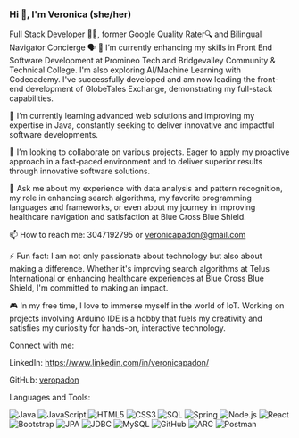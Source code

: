 ### Hi 👋, I'm Veronica (she/her)
Full Stack Developer 👩‍💻, former Google Quality Rater🔍 and Bilingual Navigator Concierge 🗣️
🔭 I’m currently enhancing my skills in Front End Software Development at Promineo Tech and Bridgevalley Community & Technical College. I'm also exploring AI/Machine Learning with Codecademy. I've successfully developed and am now leading the front-end development of GlobeTales Exchange, demonstrating my full-stack capabilities.

🌱 I’m currently learning advanced web solutions and improving my expertise in Java, constantly seeking to deliver innovative and impactful software developments.

👯 I’m looking to collaborate on various projects. Eager to apply my proactive approach in a fast-paced environment and to deliver superior results through innovative software solutions.

💬 Ask me about my experience with data analysis and pattern recognition, my role in enhancing search algorithms, my favorite programming languages and frameworks, or even about my journey in improving healthcare navigation and satisfaction at Blue Cross Blue Shield.

📫 How to reach me: 3047192795 or veronicapadon@gmail.com

⚡ Fun fact: I am not only passionate about technology but also about making a difference. Whether it's improving search algorithms at Telus International or enhancing healthcare experiences at Blue Cross Blue Shield, I'm committed to making an impact.

🎮 In my free time, I love to immerse myself in the world of IoT. Working on projects involving Arduino IDE is a hobby that fuels my creativity and satisfies my curiosity for hands-on, interactive technology.

Connect with me:

LinkedIn: https://www.linkedin.com/in/veronicapadon/

GitHub: [veropadon](https://github.com/veropadon)

Languages and Tools:


![Java](https://img.shields.io/badge/Java-%23ED8B00.svg?&style=for-the-badge&logo=java&logoColor=white)
![JavaScript](https://img.shields.io/badge/JavaScript-%23F7DF1E.svg?&style=for-the-badge&logo=javascript&logoColor=black)
![HTML5](https://img.shields.io/badge/HTML5-%23E34F26.svg?&style=for-the-badge&logo=html5&logoColor=white)
![CSS3](https://img.shields.io/badge/CSS3-%231572B6.svg?&style=for-the-badge&logo=css3&logoColor=white)
![SQL](https://img.shields.io/badge/SQL-%23430098.svg?&style=for-the-badge&logo=sql&logoColor=white)
![Spring](https://img.shields.io/badge/Spring-%236DB33F.svg?&style=for-the-badge&logo=spring&logoColor=white)
![Node.js](https://img.shields.io/badge/Node.js-%23339933.svg?&style=for-the-badge&logo=node-dot-js&logoColor=white)
![React](https://img.shields.io/badge/React-%2361DAFB.svg?&style=for-the-badge&logo=react&logoColor=black)
![Bootstrap](https://img.shields.io/badge/Bootstrap-%237952B3.svg?&style=for-the-badge&logo=bootstrap&logoColor=white)
![JPA](https://img.shields.io/badge/JPA-%2300f.svg?&style=for-the-badge)
![JDBC](https://img.shields.io/badge/JDBC-%23yellow.svg?&style=for-the-badge)
![MySQL](https://img.shields.io/badge/MySQL-%234479A1.svg?&style=for-the-badge&logo=mysql&logoColor=white)
![GitHub](https://img.shields.io/badge/GitHub-%23121011.svg?&style=for-the-badge&logo=github&logoColor=white)
![ARC](https://img.shields.io/badge/ARC-%23green.svg?&style=for-the-badge)
![Postman](https://img.shields.io/badge/Postman-%23FF6C37.svg?&style=for-the-badge&logo=postman&logoColor=white)
